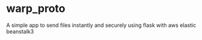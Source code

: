 # warp_proto
A simple app to send files instantly and securely using flask with aws elastic beanstalk3
